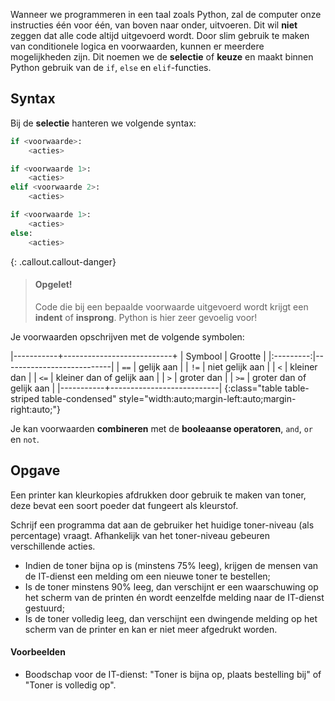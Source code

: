 Wanneer we programmeren in een taal zoals Python, zal de computer onze instructies één voor één, van boven naar onder, uitvoeren. Dit wil **niet** zeggen dat alle code altijd uitgevoerd wordt. Door slim gebruik te maken van conditionele logica en voorwaarden, kunnen er meerdere mogelijkheden zijn. Dit noemen we de **selectie** of **keuze** en maakt binnen Python gebruik van de `if`, `else` en `elif`-functies.

## Syntax

Bij de **selectie** hanteren we volgende syntax: 

```python
if <voorwaarde>:
    <acties>
```

```python
if <voorwaarde 1>:
    <acties>
elif <voorwaarde 2>:
    <acties>
```

```python
if <voorwaarde 1>:
    <acties>
else:
    <acties>
```

{: .callout.callout-danger}
> #### Opgelet!
> Code die bij een bepaalde voorwaarde uitgevoerd wordt krijgt een **indent** of **insprong**.  Python is hier zeer gevoelig voor!

Je voorwaarden opschrijven met de volgende symbolen:

|-----------+---------------------------+
| Symbool   | Grootte                   |
|:---------:|---------------------------|
| `==`      | gelijk aan                |
| `!=`      | niet gelijk aan           |
| `<`       | kleiner dan               |
| `<=`      | kleiner dan of gelijk aan |
| `>`       | groter dan                |
| `>=`      | groter dan of gelijk aan  |
|-----------+---------------------------|
{:class="table table-striped table-condensed" style="width:auto;margin-left:auto;margin-right:auto;"}

Je kan voorwaarden **combineren** met de **booleaanse operatoren**, `and`, `or` en `not`.

## Opgave

Een printer kan kleurkopies afdrukken door gebruik te maken van toner, deze bevat een soort poeder dat fungeert als kleurstof. 

Schrijf een programma dat aan de gebruiker het huidige toner-niveau (als percentage) vraagt. Afhankelijk van het toner-niveau gebeuren verschillende acties.

- Indien de toner bijna op is (minstens 75% leeg), krijgen de mensen van de IT-dienst een melding om een nieuwe toner te bestellen;
- Is de toner minstens 90% leeg, dan verschijnt er een waarschuwing op het scherm van de printen én wordt eenzelfde melding naar de IT-dienst gestuurd;
- Is de toner volledig leeg, dan verschijnt een dwingende melding op het scherm van de printer en kan er niet meer afgedrukt worden. 

#### Voorbeelden


* Boodschap voor de IT-dienst: "Toner is bijna op, plaats bestelling bij" of "Toner is volledig op". 
